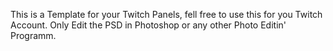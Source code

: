 This is a Template for your Twitch Panels, fell free to use this for you Twitch Account. Only Edit the PSD in Photoshop or any other Photo Editin' Programm.
